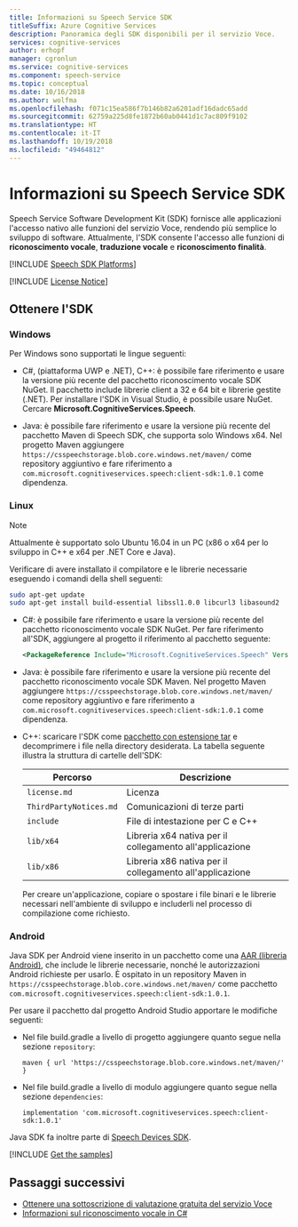 ```yaml
---
title: Informazioni su Speech Service SDK
titleSuffix: Azure Cognitive Services
description: Panoramica degli SDK disponibili per il servizio Voce.
services: cognitive-services
author: erhopf
manager: cgronlun
ms.service: cognitive-services
ms.component: speech-service
ms.topic: conceptual
ms.date: 10/16/2018
ms.author: wolfma
ms.openlocfilehash: f071c15ea586f7b146b82a6201adf16dadc65add
ms.sourcegitcommit: 62759a225d8fe1872b60ab0441d1c7ac809f9102
ms.translationtype: HT
ms.contentlocale: it-IT
ms.lasthandoff: 10/19/2018
ms.locfileid: "49464812"
---
```

# <a name="about-the-speech-service-sdk"></a>Informazioni su Speech Service SDK

Speech Service Software Development Kit (SDK) fornisce alle applicazioni l'accesso nativo alle funzioni del servizio Voce, rendendo più semplice lo sviluppo di software. Attualmente, l'SDK consente l'accesso alle funzioni di **riconoscimento vocale**, **traduzione vocale** e **riconoscimento finalità**.

[!INCLUDE [Speech SDK Platforms](../../../includes/cognitive-services-speech-service-speech-sdk-platforms.md)]

[!INCLUDE [License Notice](../../../includes/cognitive-services-speech-service-license-notice.md)]

## <a name="get-the-sdk"></a>Ottenere l'SDK

### <a name="windows"></a>Windows

Per Windows sono supportati le lingue seguenti:

* C#, (piattaforma UWP e .NET), C++: è possibile fare riferimento e usare la versione più recente del pacchetto riconoscimento vocale SDK NuGet. Il pacchetto include librerie client a 32 e 64 bit e librerie gestite (.NET). Per installare l'SDK in Visual Studio, è possibile usare NuGet. Cercare **Microsoft.CognitiveServices.Speech**.

* Java: è possibile fare riferimento e usare la versione più recente del pacchetto Maven di Speech SDK, che supporta solo Windows x64. Nel progetto Maven aggiungere `https://csspeechstorage.blob.core.windows.net/maven/` come repository aggiuntivo e fare riferimento a `com.microsoft.cognitiveservices.speech:client-sdk:1.0.1` come dipendenza. 

### <a name="linux"></a>Linux

> [!NOTE]
> Attualmente è supportato solo Ubuntu 16.04 in un PC (x86 o x64 per lo sviluppo in C++ e x64 per .NET Core e Java).

Verificare di avere installato il compilatore e le librerie necessarie eseguendo i comandi della shell seguenti:

```sh
sudo apt-get update
sudo apt-get install build-essential libssl1.0.0 libcurl3 libasound2
```

* C#: è possibile fare riferimento e usare la versione più recente del pacchetto riconoscimento vocale SDK NuGet. Per fare riferimento all'SDK, aggiungere al progetto il riferimento al pacchetto seguente:

  ```xml
  <PackageReference Include="Microsoft.CognitiveServices.Speech" Version="1.0.1" />
  ```

* Java: è possibile fare riferimento e usare la versione più recente del pacchetto riconoscimento vocale SDK Maven. Nel progetto Maven aggiungere `https://csspeechstorage.blob.core.windows.net/maven/` come repository aggiuntivo e fare riferimento a `com.microsoft.cognitiveservices.speech:client-sdk:1.0.1` come dipendenza. 

* C++: scaricare l'SDK come [pacchetto con estensione tar](https://aka.ms/csspeech/linuxbinary) e decomprimere i file nella directory desiderata. La tabella seguente illustra la struttura di cartelle dell'SDK:

  |Percorso|Descrizione|
  |-|-|
  |`license.md`|Licenza|
  |`ThirdPartyNotices.md`|Comunicazioni di terze parti|
  |`include`|File di intestazione per C e C++|
  |`lib/x64`|Libreria x64 nativa per il collegamento all'applicazione|
  |`lib/x86`|Libreria x86 nativa per il collegamento all'applicazione|

  Per creare un'applicazione, copiare o spostare i file binari e le librerie necessari nell'ambiente di sviluppo e includerli nel processo di compilazione come richiesto.

### <a name="android"></a>Android

Java SDK per Android viene inserito in un pacchetto come una [AAR (libreria Android)](https://developer.android.com/studio/projects/android-library), che include le librerie necessarie, nonché le autorizzazioni Android richieste per usarlo. È ospitato in un repository Maven in `https://csspeechstorage.blob.core.windows.net/maven/` come pacchetto `com.microsoft.cognitiveservices.speech:client-sdk:1.0.1`.

Per usare il pacchetto dal progetto Android Studio apportare le modifiche seguenti:

* Nel file build.gradle a livello di progetto aggiungere quanto segue nella sezione `repository`:

  ```text
  maven { url 'https://csspeechstorage.blob.core.windows.net/maven/' }
  ```

* Nel file build.gradle a livello di modulo aggiungere quanto segue nella sezione `dependencies`:

  ```text
  implementation 'com.microsoft.cognitiveservices.speech:client-sdk:1.0.1'
  ```

Java SDK fa inoltre parte di [Speech Devices SDK](speech-devices-sdk.md).

[!INCLUDE [Get the samples](../../../includes/cognitive-services-speech-service-speech-sdk-sample-download-h2.md)]

## <a name="next-steps"></a>Passaggi successivi

* [Ottenere una sottoscrizione di valutazione gratuita del servizio Voce](https://azure.microsoft.com/try/cognitive-services/)
* [Informazioni sul riconoscimento vocale in C#](quickstart-csharp-dotnet-windows.md)
